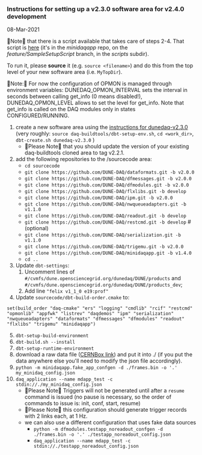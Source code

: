 ### Instructions for setting up a v2.3.0 software area for v2.4.0 development
08-Mar-2021

&#x1F53A;Note&#x1F53A; that there is a script available that takes care of steps 2-4.  That script is [here](https://raw.githubusercontent.com/DUNE-DAQ/minidaqapp/feature/SampleSetupScript/scripts/setup_mdapp_env_for_2.4.sh) (it's in the _minidaqapp_ repo, on the _feature/SampleSetupScript_ branch, in the _scripts_ subdir). 

To run it, please **source** it (e.g. `source <filename>`) and do this from the top level of your new software area (i.e. `MyTopDir`).

&#x1F53A;Note:&#x1F53A; For now the configuration of OPMON is managed through environment variables: DUNEDAQ_OPMON_INTERVAL sets the interval in seconds between calling get_info (0 means disabled!), DUNEDAQ_OPMON_LEVEL allows to set the level for get_info. Note that get_info is called on the DAQ modules only in states CONFIGURED/RUNNING.

1. create a new software area using the [instructions for dunedaq-v2.3.0](https://github.com/DUNE-DAQ/appfwk/wiki/Compiling-and-running-under-v2.3.0) (very roughly: `source daq-buildtools/dbt-setup-env.sh`, `cd <work_dir>`, `dbt-create.sh dunedaq-v2.3.0`  )
   * &#x1F53A;Please Note&#x1F53A; that you should update the version of your existing daq-buildtools cloned area to tag v2.2.1.
1. add the following repositories to the /sourcecode area:
   * `cd sourcecode`
   * `git clone https://github.com/DUNE-DAQ/dataformats.git -b v2.0.0`
   * `git clone https://github.com/DUNE-DAQ/dfmessages.git -b v2.0.0`
   * `git clone https://github.com/DUNE-DAQ/dfmodules.git -b v2.0.0`
   * `git clone https://github.com/DUNE-DAQ/flxlibs.git -b develop`
   * `git clone https://github.com/DUNE-DAQ/ipm.git -b v2.0.0`
   * `git clone https://github.com/DUNE-DAQ/nwqueueadapters.git -b v1.1.0`
   * `git clone https://github.com/DUNE-DAQ/readout.git -b develop`
   * `git clone https://github.com/DUNE-DAQ/restcmd.git -b develop` # (optional)
   * `git clone https://github.com/DUNE-DAQ/serialization.git -b v1.1.0`
   * `git clone https://github.com/DUNE-DAQ/trigemu.git -b v2.0.0`
   * `git clone https://github.com/DUNE-DAQ/minidaqapp.git -b v1.4.0`
   * `cd ..`
1. Update `dbt-settings`:
    1. Uncomment lines of `#/cvmfs/dune.opensciencegrid.org/dunedaq/DUNE/products` and `#/cvmfs/dune.opensciencegrid.org/dunedaq/DUNE/products_dev`;
    1. Add line `"felix v1_1_0 e19:prof"`
1. Update `sourcecode/dbt-build-order.cmake` to:
```
set(build_order "daq-cmake" "ers" "logging" "cmdlib" "rcif" "restcmd" "opmonlib" "appfwk" "listrev" "daqdemos" "ipm" "serialization" "nwqueueadapters" "dataformats" "dfmessages" "dfmodules" "readout" "flxlibs" "trigemu" "minidaqapp")
```
5. `dbt-setup-build-environment`
1. `dbt-build.sh --install`
1. `dbt-setup-runtime-environment`
1. download a raw data file ([CERNBox link](https://cernbox.cern.ch/index.php/s/VAqNtn7bwuQtff3/download)) and put it into ./ (if you put the data anywhere else you'll need to modify the json file accordingly).
1. `python -m minidaqapp.fake_app_confgen -d ./frames.bin -o '.' my_minidaq_config.json`
1. `daq_application --name mdapp_test -c stdin://./my_minidaq_config.json`
   * &#x1F538;Please Note&#x1F538; Triggers will not be generated until after a `resume` command is issued (no pause is necessary, so the order of commands to issue is: init, conf, start, resume)
   * &#x1F538;Please Note&#x1F538; this configuration should generate trigger records with 2 links each, at 1 Hz.
   * we can also use a different configuration that uses fake data sources
      * `python -m dfmodules.testapp_noreadout_confgen -d ./frames.bin -o '.' ./testapp_noreadout_config.json`
      * `daq_application --name mdapp_test -c stdin://./testapp_noreadout_config.json`


<!--
1. add the following repositories to the /sourcecode area:
   * `cd sourcecode`
   * `git clone https://github.com/DUNE-DAQ/daq-cmake.git -b v1.3.1`
   * `git clone https://github.com/DUNE-DAQ/ers.git -b v1.1.0`
   * `git clone https://github.com/DUNE-DAQ/logging.git -b v1.0.0`
   * `git clone https://github.com/DUNE-DAQ/cmdlib.git -b v1.1.1`
   * `git clone https://github.com/DUNE-DAQ/rcif.git -b v1.0.1`
   * `git clone https://github.com/DUNE-DAQ/appfwk.git -b v2.2.0`
   * `git clone https://github.com/DUNE-DAQ/listrev.git -b v2.1.1` #(optional)
   * `git clone https://github.com/DUNE-DAQ/dataformats.git -b develop`
   * `git clone https://github.com/DUNE-DAQ/dfmessages.git -b develop`
   * `git clone https://github.com/DUNE-DAQ/dfmodules.git -b develop`
   * `git clone https://github.com/DUNE-DAQ/flxlibs.git -b develop`
   * `git clone https://github.com/DUNE-DAQ/ipm.git -b develop`
   * `git clone https://github.com/DUNE-DAQ/nwqueueadapters.git -b develop`
   * `git clone https://github.com/DUNE-DAQ/opmonlib.git -b v1.0.0`
   * `git clone https://github.com/DUNE-DAQ/readout.git -b develop`
   * `git clone https://github.com/DUNE-DAQ/restcmd.git -b develop` # (optional)
   * `git clone https://github.com/DUNE-DAQ/serialization.git -b develop`
   * `git clone https://github.com/DUNE-DAQ/trigemu.git -b develop`
   * `git clone https://github.com/DUNE-DAQ/minidaqapp.git -b develop`
   * `cd ..`
1. Update `dbt-settings`:
    1. Uncomment `products` and `products_dev` lines
    1. Replace zmq line with `"zmq v4_3_1c e19:prof"`
    1. Add line `"cppzmq v4_3_0 e19:prof"`
    1. Add line `"msgpack_c v3_3_0 e19:prof"`
    1. Add line `"felix v1_1_0 e19:prof"`
1. Update `sourcecode/dbt-build-order.cmake` to:
```
set(build_order "daq-cmake" "ers" "logging" "cmdlib" "rcif" "restcmd" "opmonlib" "appfwk" "listrev" "daqdemos" "ipm" "serialization" "nwqueueadapters" "dataformats" "dfmessages" "dfmodules" "readout" "flxlibs" "trigemu" "minidaqapp")
```
5. Update the version of `moo` in your environment
    1. `dbt-setup-build-environment`
    1. `pip uninstall moo && pip install https://github.com/brettviren/moo/archive/0.5.5.tar.gz`
        * This will prompt you to confirm that you really want to do this, so you need to reply "y"...
1. `dbt-setup-build-environment`
1. `dbt-build.sh --install`
1. `dbt-setup-runtime-environment`
1. download a raw data file ([CERNBox link](https://cernbox.cern.ch/index.php/s/VAqNtn7bwuQtff3/download)) and put it into ./ (if you put the data anywhere else you'll need to modify the json file accordingly).
1. `python -m minidaqapp.fake_app_confgen -d ./frames.bin -o '.' my_minidaq_config.json`
1. `daq_application --name mdapp_test -c stdin://./my_minidaq_config.json`
   * &#x1F538;Please Note&#x1F538; Triggers will not be generated until after a `resume` command is issued (no pause is necessary, so the order of commands to issue is: init, conf, start, resume)
   * &#x1F538;Please Note&#x1F538; this configuration should generate trigger records with 2 links each, at 1 Hz.
   * we can also use a different configuration that uses fake data sources
      * `python -m dfmodules.testapp_noreadout_confgen -d ./frames.bin -o '.' ./testapp_noreadout_config.json`
      * `daq_application --name mdapp_test -c stdin://./testapp_noreadout_config.json`
-->

<!--
### Draft instructions for setting up a v2.3.0 software area for v2.4.0 development

1. create a new software area using the [instructions for dunedaq-v2.3.0](https://github.com/DUNE-DAQ/appfwk/wiki/Compiling-and-running-under-v2.3.0) (very roughly: `source daq-buildtools/dbt-setup-env.sh`, `cd <work_dir>`, `dbt-create.sh dunedaq-v2.3.0`  )
   * &#x1F53A;Please Note&#x1F53A; that you should update the version of your existing daq-buildtools cloned area to tag v2.2.1.
1. add the following repositories to the /sourcecode area:
   * `cd sourcecode`
   * `git clone https://github.com/DUNE-DAQ/dataformats.git -b develop`
   * `git clone https://github.com/DUNE-DAQ/dfmessages.git -b develop`
   * `git clone https://github.com/DUNE-DAQ/dfmodules.git -b develop`
   * `git clone https://github.com/DUNE-DAQ/flxlibs.git -b develop`
   * `git clone https://github.com/DUNE-DAQ/ipm.git -b develop`
   * `git clone https://github.com/DUNE-DAQ/nwqueueadapters.git -b develop`
   * `git clone https://github.com/DUNE-DAQ/readout.git -b develop`
   * `git clone https://github.com/DUNE-DAQ/restcmd.git -b develop` # (optional)
   * `git clone https://github.com/DUNE-DAQ/serialization.git -b develop`
   * `git clone https://github.com/DUNE-DAQ/trigemu.git -b develop`
   * `git clone https://github.com/DUNE-DAQ/minidaqapp.git -b develop`
   * `cd ..`
1. Update `dbt-settings`:
    1. Uncomment lines of `#/cvmfs/dune.opensciencegrid.org/dunedaq/DUNE/products` and `#/cvmfs/dune.opensciencegrid.org/dunedaq/DUNE/products_dev`;
    1. Add line `"felix v1_1_0 e19:prof"`
1. Update `sourcecode/dbt-build-order.cmake` to:
```
set(build_order "daq-cmake" "ers" "logging" "cmdlib" "rcif" "restcmd" "opmonlib" "appfwk" "listrev" "daqdemos" "ipm" "serialization" "nwqueueadapters" "dataformats" "dfmessages" "dfmodules" "readout" "flxlibs" "trigemu" "minidaqapp")
```
1. `dbt-setup-build-environment`
1. `dbt-build.sh --install`
1. `dbt-setup-runtime-environment`
1. continue as described above...

-->

<!-- 

1. If you wish to change rate in the course of a run, this is best done using the REST command interface for command distribution. To do this you should have built the restcmd package, together with the rest of the software.
   * Open 2 terminals (let's assume on the same host); 
   * In one terminal run: `daq_application -c rest://localhost:12345`;
   * In the other terminal run: `send-restcmd.py --interactive --file ./minidaq-app-fake-readout.json`;
   * give the run control commands in the second terminal and start the run;
   * Ctrl-c the python application, change the trigger rate using the instructions of the next section.
   * run again: `send-restcmd.py --interactive --file ./minidaq-app-fake-readout.json`;
   * send the *pause* and then the *resume* commands.

### Suggestions for modifying the configuration

The configuration jsonnet file has been prepared in a way that it allows to easily change the parameters that users will want to change often. Those are: the run number, the number of data links, the trigger rate, the downscaling in clock frequency (to run on slow/shared hosts).

In order to generate a new configuration file you can issue this command, from your work area:

`moo -M ./install/minidaqapp/share/schema/minidaqapp -A TRIGGER_RATE_HZ=1.0 -A RUN_NUMBER=333 -A NUMBER_OF_DATA_PRODUCERS=2 -A DATA_RATE_SLOWDOWN_FACTOR=10 compile minidaq-app-fake-readout.jsonnet > minidaq-app-fake-readout.json`

### Steps to enable and view ERS and TRACE debug messages 

In the code, we have added ERS and TRACE statements to provide additional debugging information beyond what is output with ERS_LOG and ERS_INFO.  

To enable ERS debug messages, use `export TDAQ_ERS_DEBUG_LEVEL=N` to display messages up to and including N.  These messages are printed to the console.

Here are suggested steps for enabling TRACE debug statements:
* `export TRACE_FILE=<MyTopDir>/log/<MyUserName>_dunedaq.trace`
   * for example, `export TRACE_FILE=/afs/cern.ch/work/b/biery/public/dunedaq/current/log/biery_dunedaq.trace`
* run the application using the `daq_application` command above
   * this populates the list of already-enabled TRACE levels so that you can view them in the next step
* run `tlvls`
   * this command outputs a list of all the TRACE names that are currently known, and which levels are enabled for each name
* enable levels with `tonM -n <TRACE NAME> <level>`
   * for example, `tonM -n DataWriter DEBUG+17`
* re-run `tlvls` to confirm that the expected level is now set
* re-run the application
* view the TRACE messages using `tshow | tdelta -ct 1 | more`
   * note that the messages are displayed in reverse time order

A couple of additional notes:
* For user-defined TRACE debug messages, the "level" that is displayed in the 7th column of the `tshow` output is relative to TLVL_DEBUG.  If we use the TLVL_DEBUG offset when specifying levels in our code, then it should be easy to translate between what we see in the code and what we see from `tshow`.  Otherwise, please be aware of the offset.  And, of course, when we look at the enabled levels with `tlvls`, we will need to remember to take into account the offset (which appears to be 8).
* There are many other TRACE 'commands' that allow you to enable and disable messages.  For example,
   * `tonMg <level>` enables the specified level for *all* TRACE names (the "g" means global in this context)
   * `toffM -n <TRACE NAME> <level>` disables the specified level for the specified TRACE name
   * `toffMg <level>` disables the specified level for *all* TRACE names
   * `tlvlM -n <TRACE name> <mask>` enables all of the levels specified in the bitmask

### Instructions to use the `hdf5_dump.py` tool
Install the h5py python module on your local machine, `sudo pip3 install h5py`, or in your _dunedaq_ development environment, `setup_build_environment; pip3 install h5py`.

The tool can be used to parse both TriggerRecordHeaders and FragmentHeaders. There is also a sample HDF5 output file in the `dfmodules/scripts` repository.
To run the script:
* For TriggerRecordHeaders:  `python3 hdf5_dump.py -f sample.hdf5 -TRH`
* For FragmentHeaders:  `python3 hdf5_dump.py -f sample.hdf5 -H`(dbt-pyvenv) [biery@mu2edaq13 minidaqapp.wiki]$ 
-->
